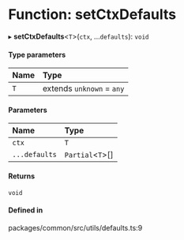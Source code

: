 # Function: setCtxDefaults

▸ **setCtxDefaults**<`T`\>(`ctx`, ...`defaults`): `void`

#### Type parameters

| Name | Type |
| :------ | :------ |
| `T` | extends `unknown` = `any` |

#### Parameters

| Name | Type |
| :------ | :------ |
| `ctx` | `T` |
| `...defaults` | `Partial`<`T`\>[] |

#### Returns

`void`

#### Defined in

packages/common/src/utils/defaults.ts:9
